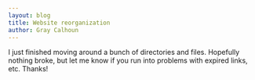 ```yaml
---
layout: blog
title: Website reorganization
author: Gray Calhoun
---
```


I just finished moving around a bunch of directories and files.
Hopefully nothing broke, but let me know if you run into problems with
expired links, etc.  Thanks!